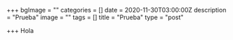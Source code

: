 +++
bgImage = ""
categories = []
date = 2020-11-30T03:00:00Z
description = "Prueba"
image = ""
tags = []
title = "Prueba"
type = "post"

+++
Hola 